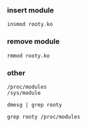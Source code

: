 ### insert module
`insmod rooty.ko`

### remove module
`rmmod rooty.ko`

### other
```
/proc/modules
/sys/module

dmesg | grep rooty

grep rooty /proc/modules
```
